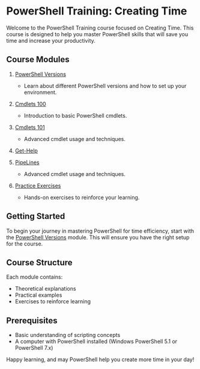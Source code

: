 # PowerShell Training: Creating Time

Welcome to the PowerShell Training course focused on Creating Time. This course is designed to help you master PowerShell skills that will save you time and increase your productivity.

## Course Modules

1. [PowerShell Versions](PowershellVersions/index.MD)
   - Learn about different PowerShell versions and how to set up your environment.

2. [Cmdlets 100](Cmdlets100/index.md)
   - Introduction to basic PowerShell cmdlets.

3. [Cmdlets 101](Cmdlets101/index.MD)
   - Advanced cmdlet usage and techniques.

4. [Get-Help](Get-Help/gethelp.md)

4. [PipeLines](PipeLiningAlias/pipeline.md)
   - Advanced cmdlet usage and techniques.

5. [Practice Exercises](PracticeExercises/UserParameters/index.MD)
   - Hands-on exercises to reinforce your learning.

## Getting Started

To begin your journey in mastering PowerShell for time efficiency, start with the [PowerShell Versions](PowershellVersions/index.MD) module. This will ensure you have the right setup for the course.

## Course Structure

Each module contains:
- Theoretical explanations
- Practical examples
- Exercises to reinforce learning

## Prerequisites

- Basic understanding of scripting concepts
- A computer with PowerShell installed (Windows PowerShell 5.1 or PowerShell 7.x)

Happy learning, and may PowerShell help you create more time in your day!